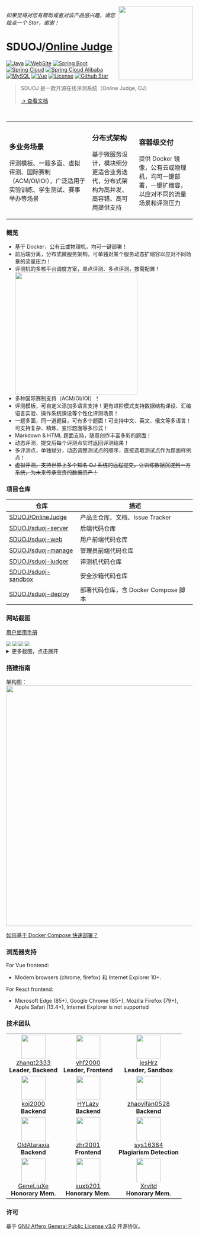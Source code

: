 <img align="right" src="website/static/img/sduoj-logo.svg" width=200 />

*如果觉得对您有帮助或者对该产品感兴趣，请您给点一个 Star，谢谢！*

# SDUOJ/[Online Judge](https://sduoj.online)

[![Java](https://img.shields.io/badge/Java-8-informational)](http://openjdk.java.net/)
[![WebSite](https://img.shields.io/website?up_message=sduoj.online&url=https%3A%2F%2Fsduoj.online%2F)](https://sduoj.online/)
[![Spring Boot](https://img.shields.io/badge/Spring%20Boot-2.1.12-success)](https://spring.io/projects/spring-boot)
[![Spring Cloud](https://img.shields.io/badge/Spring%20Cloud-Greenwich.SR5-success)](https://spring.io/projects/spring-cloud)
[![Spring Cloud Alibaba](https://img.shields.io/badge/Spring%20Cloud%20Alibaba-2.1.2-success)](https://spring.io/projects/spring-cloud-alibaba)
[![MySQL](https://img.shields.io/badge/MySQL-8-blue)](https://www.mysql.com/)
[![Vue](https://img.shields.io/badge/Vue-2.6.11-success)](https://vuejs.org/)
[![License](https://img.shields.io/github/license/SDUOJ/OnlineJudge)](https://github.com/SDUOJ/OnlineJudge/blob/main/LICENSE)
[![Github Star](https://img.shields.io/github/stars/SDUOJ/OnlineJudge?style=social)](https://github.com/SDUOJ/OnlineJudge)

> SDUOJ 是一款开源在线评测系统（Online Judge, OJ）
> 
> [→ 查看文档](https://sduoj.online)
> 

<br />

<table>
    <tr>
        <td>
            <h3>多业务场景</h3> 
            <p>评测模板、一题多面、虚拟评测、国际赛制（ACM/OI/IOI），广泛适用于实验训练、学生测试、赛事举办等场景</p>
        </td>
        <td>
            <h3>分布式架构</h3> 
            <p>基于微服务设计，模块细分更适合业务迭代，分布式架构为高并发、高容错、高可用提供支持</p>
        </td>
        <td>
            <h3>容器级交付</h3> 
            <p>提供 Docker 镜像，公有云或物理机，均可一键部署，一键扩缩容，以应对不同的流量场景和评测压力</p>
        </td>
    </tr>
</table>


### 概览

* 基于 Docker，公有云或物理机，均可一键部署！
* 前后端分离，分布式微服务架构，可单独对某个服务动态扩缩容以应对不同场景的流量压力！
* 评测机的多核平台调度方案，单点评测、多点评测，按需配置！  <img src="website/static/img/home/image-20201122203804615.png" width=330 align="center"/>
* 多种国际赛制支持（ACM/OI/IOI）！
* 评测模板，可自定义添加多语言支持！更有进阶模式支持数据结构课设、汇编语言实验、操作系统课设等个性化评测场景！
* 一题多面，同一道题目，可有多个题面！可支持中文、英文、俄文等多语言！可支持复杂、精炼、变形题面等多形式！
* Markdown & HTML 题面支持，随意创作丰富多彩的题面！
* 动态评测，提交后每个评测点实时返回评测结果！
* 多评测点，单独赋分，动态调整测试点的顺序，直接选取测试点作为题面样例点！
* ~~虚拟评测，支持世界上多个知名 OJ 系统的远程提交，让训练数据沉淀到一方系统，为未来传承宝贵的数据资产！~~

### 项目仓库

| 仓库                                                         | 描述                                 |
| ------------------------------------------------------------ | ------------------------------------ |
| [SDUOJ/OnlineJudge](https://github.com/SDUOJ/OnlineJudge)    | 产品主仓库、文档、Issue Tracker       |
| [SDUOJ/sduoj-server](https://github.com/SDUOJ/sduoj-server)  | 后端代码仓库                         |
| [SDUOJ/sduoj-web](https://github.com/SDUOJ/sduoj-web)        | 用户前端代码仓库                     |
| [SDUOJ/sduoj-manage](https://github.com/SDUOJ/sduoj-manage)  | 管理员前端代码仓库                   |
| [SDUOJ/sduoj-judger](https://github.com/SDUOJ/sduoj-judger)  | 评测机代码仓库                       |
| [SDUOJ/sduoj-sandbox](https://github.com/SDUOJ/sduoj-sandbox) | 安全沙箱代码仓库                     |
| [SDUOJ/sduoj-deploy](https://github.com/SDUOJ/sduoj-deploy)  | 部署代码仓库，含 Docker Compose 脚本 |

### 网站截图

[用户使用手册](https://sduoj.online/docs/manual/user/home)

<img src="website/static/img/home/image-20201122210911513.png" style="zoom:80%;" />

<img src="website/static/img/home/image-20201122211144679.png" style="zoom:80%;" />

<img src="website/static/img/home/image-20201122211232174.png" style="zoom:80%;" />

<img src="website/static/img/home/image-20201122212148575.png" style="zoom:80%;" />

<details>
<summary>更多截图，点击展开</summary>
<br>

<img src="website/static/img/home/image-20201122210935648.png" style="zoom:80%;" />

<img src="website/static/img/home/image-20201122211308172.png" style="zoom:80%;" />


<img src="website/static/img/home/image-20201122212415897.png" style="zoom:80%;" />

<img src="website/static/img/home/image-20201122212452051.png" style="zoom:80%;" />

<img src="website/static/img/home/image-20201122212524787.png" style="zoom:80%;" />

<img src="website/static/img/home/image-20201122212606712.png" style="zoom:80%;" />

<img src="website/static/img/home/image-20201122212903607.png" style="zoom:80%;" />

<img src="website/static/img/home/image-20201122212835905.png" style="zoom:80%;" />

</details>

### 搭建指南

架构图：<img src="website/static/img/home/image-20201122204545807.png" width=650 align="center"/>

[如何基于 Docker Compose 快速部署？](https://sduoj.online/docs/deployment/docker-compose)

### 浏览器支持

For Vue frontend:
-  Modern browsers (chrome, firefox) 和 Internet Explorer 10+.

For React frontend:
-  Microsoft Edge (85+), Google Chrome (85+), Mozilla Firefox (79+), Apple Safari (13.4+), Internet Explorer is not supported

### 技术团队
<table>
    <tr>
        <td align="center">
            <img src="https://github.com/zhangt2333.png?s=64" width="65px;"/>
            <br />
            <a href="https://github.com/zhangt2333" target="_blank">zhangt2333</a>
            <br />
            <strong> Leader, Backend </strong>
        </td>
        <td align="center">
            <img src="https://github.com/yhf2000.png?s=64" width="65px;"/>
            <br />
            <a href="https://github.com/yhf2000" target="_blank">yhf2000</a>
            <br />
            <strong> Leader, Frontend </strong>
        </td>
        <td align="center">
            <img src="https://github.com/jesHrz.png?s=64" width="65px;"/>
            <br />
            <a href="https://github.com/jesHrz" target="_blank">jesHrz</a>
            <br />
            <strong> Leader, Sandbox </strong>
        </td>
    </tr>
    <tr>
        <td align="center">
            <img src="https://github.com/koi2000.png?s=64" width="65px;"/>
            <br />
            <a href="https://github.com/koi2000" target="_blank">koi2000</a>
            <br />
            <strong> Backend </strong>
        </td>
        <td align="center">
            <img src="https://github.com/HYLazy.png?s=64" width="65px;"/>
            <br />
            <a href="https://github.com/HYLazy" target="_blank">HYLazy</a>
            <br />
            <strong> Backend </strong>
        </td>
        <td align="center">
            <img src="https://github.com/zhaoyifan0528.png?s=64" width="65px;"/>
            <br />
            <a href="https://github.com/zhaoyifan0528" target="_blank">zhaoyifan0528</a>
            <br />
            <strong> Backend </strong>
        </td>
    </tr>
    <tr>
        <td align="center">
            <img src="https://github.com/OldAtaraxia.png?s=64" width="65px;"/>
            <br />
            <a href="https://github.com/OldAtaraxia" target="_blank">OldAtaraxia</a>
            <br />
            <strong> Backend </strong>
        </td>
        <td align="center">
            <img src="https://github.com/zhr2001.png?s=64" width="65px;"/>
            <br />
            <a href="https://github.com/zhr2001" target="_blank">zhr2001</a>
            <br />
            <strong> Frontend </strong>
        </td>
        <td align="center">
            <img src="https://github.com/sys16384.png?s=64" width="65px;"/>
            <br />
            <a href="https://github.com/sys16384" target="_blank">sys16384</a>
            <br />
            <strong> Plagiarism Detection </strong>
        </td>
    </tr>
    <tr>
        <td align="center">
            <img src="https://github.com/GeneLiuXe.png?s=64" width="65px;"/>
            <br />
            <a href="https://github.com/GeneLiuXe" target="_blank">GeneLiuXe</a>
            <br />
            <strong> Honorary Mem. </strong>
        </td>
        <td align="center">
            <img src="https://github.com/suxb201.png?s=64" width="65px;"/>
            <br />
            <a href="https://github.com/suxb201" target="_blank">suxb201</a>
            <br />
            <strong> Honorary Mem. </strong>
        </td>
        <td align="center">
            <img src="https://github.com/Xrvitd.png?s=64" width="65px;"/>
            <br />
            <a href="https://github.com/Xrvitd" target="_blank">Xrvitd</a>
            <br />
            <strong> Honorary Mem. </strong>
        </td>
    </tr>
</table>



### 许可

基于 [GNU Affero General Public License v3.0](https://www.gnu.org/licenses/agpl-3.0.en.html) 开源协议。

